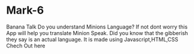 # Mark-6
 Banana Talk
Do you understand Minions Language? If not dont worry this App will help you translate Minion Speak. Did you know that the gibberish they say is an actual language. It is made using Javascript,HTML,CSS Chech Out here 

